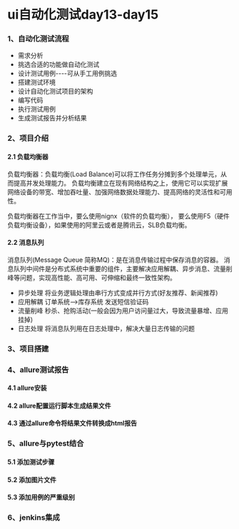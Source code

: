 # ui自动化测试day13-day15

### 1、自动化测试流程

* 需求分析
* 挑选合适的功能做自动化测试
* 设计测试用例----可从手工用例挑选
* 搭建测试环境
* 设计自动化测试项目的架构
* 编写代码
* 执行测试用例
* 生成测试报告并分析结果

### 2、项目介绍

#### 2.1 负载均衡器

负载均衡器：负载均衡(Load Balance)可以将工作任务分摊到多个处理单元，从而提高并发处理能力。
负载均衡建立在现有网络结构之上，使用它可以实现扩展网络设备的带宽、增加吞吐量、加强网络数据处理能力、提高网络的灵活性和可用性。

负载均衡器在工作当中，要么使用nignx（软件的负载均衡）， 要么使用F5（硬件负载均衡设备），如果使用的阿里云或者是腾讯云，SLB负载均衡。

#### 2.2 消息队列

消息队列(Message Queue 简称MQ)：是在消息传输过程中保存消息的容器。
消息队列中间件是分布式系统中重要的组件，主要解决应用解耦、异步消息、流量削峰等问题，实现高性能、高可用、可伸缩和最终一致性架构。

* 异步处理
  将业务逻辑处理由串行方式变成并行方式(好友推荐、新闻推荐)
* 应用解耦
  订单系统-->库存系统
  发送短信验证码
* 流量削峰
  秒杀、抢购活动(一般会因为用户访问量过大，导致流量暴增、应用挂掉)
* 日志处理
  将消息队列用在日志处理中，解决大量日志传输的问题

### 3、项目搭建



### 4、allure测试报告

#### 4.1 allure安装



#### 4.2 allure配置运行脚本生成结果文件



#### 4.3 通过allure命令将结果文件转换成html报告



### 5、allure与pytest结合

#### 5.1 添加测试步骤



#### 5.2 添加图片文件



#### 5.3 添加用例的严重级别



### 6、jenkins集成





